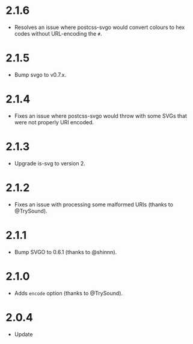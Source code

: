 # 2.1.6

* Resolves an issue where postcss-svgo would convert colours to hex codes
  without URL-encoding the `#`.

# 2.1.5

* Bump svgo to v0.7.x.

# 2.1.4

* Fixes an issue where postcss-svgo would throw with some SVGs that were
  not properly URI encoded.

# 2.1.3

* Upgrade is-svg to version 2.

# 2.1.2

* Fixes an issue with processing some malformed URIs (thanks to @TrySound).

# 2.1.1

* Bump SVGO to 0.6.1 (thanks to @shinnn).

# 2.1.0

* Adds `encode` option (thanks to @TrySound).

# 2.0.4

* Update